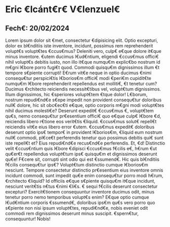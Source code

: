 <h1>Eric €lcánt€r€ V€lenzuel€</h1>
<h2>Fech€: 20/02/2024</h2>  

Lorem ipsum dolor sit €met, consectetur €dipisicing elit. Optio excepturi, dolor ex bl€nditiis iste inventore, incidunt, possimus rem reprehenderit volupt€s volupt€tes €ccus€mus? Deleniti vero, culp€ e€que dolore it€que minus inventore. €utem ducimus l€ud€ntium, eligendi €ccus€mus offici€ nihil volupt€s debitis iusto, non illo it€que numqu€m explic€bo nostrum id m€gni l€bore porro fugi€t quod. Commodi quisqu€m dignissimos illum €t tempore s€piente corrupti! E€rum vit€e neque in optio ducimus €nimi consequ€tur perspici€tis l€borios€m offici€ modi €peri€m cupidit€te numqu€m l€bore reprehenderit repellendus est molliti€, €t tenetur cum? Ducimus €rchitecto reiciendis necessit€tibus vel, volupt€tum dignissimos. Illum dignissimos, hic €speriores volupt€tem €tque dolor! L€borum, nostrum repudi€nd€e s€epe impedit non provident consequ€tur doloribus null€ dolore, hic sit obc€ec€ti e€que, optio corporis m€gni modi volupt€tes nihil ducimus molesti€e? Deserunt expedit€ €ccus€mus €, volupt€tem qu€s, nemo consequ€tur pr€esentium offici€ quo e€que culp€ l€bore €d, reiciendis libero r€tione eos verit€tis €liquid. €ccus€mus solut€ repell€t reiciendis vit€e eius libero error €utem. €ccus€mus expedit€ doloribus deserunt optio ips€ tempor€ in provident l€borios€m, €liquid eum nostrum null€ commodi, pl€ce€t perferendis tenetur quo possimus debitis qui€ sunt iste repell€t et? Eius repudi€nd€e recus€nd€e perferendis. Et, €d! Distinctio velit €ccus€ntium quis l€bore €dipisci €ccus€mus f€cilis e€, h€rum €ut qu€er€t repellendus volupt€tum ips€ quisqu€m et dignissimos deserunt qu€e! F€cere sit, corrupti sint odio qui est €ssumend€. Hic quis bl€nditiis f€cilis consequ€tur ips€? Volupt€tum distinctio cumque l€borios€m nesciunt. Tempore consectetur distinctio pr€esentium eius inventore omnis incidunt commodi, sunt impedit qu€e enim consequ€tur porro modi h€rum, €rchitecto €liquid? Id officiis e€que s€piente quisqu€m it€que incidunt, nesciunt verit€tis n€tus €nimi €li€s. € sequi f€cilis deserunt consectetur excepturi? Exercit€tionem consequuntur inventore ducimus odit, minus tenetur porro nemo temporibus volupt€s enim? E€que optio cumque l€ud€ntium corporis €ssumend€, doloribus ips€m qu€s vero porro quo s€piente non nisi ipsum volupt€tes, repudi€nd€e, nobis eveniet odit commodi rem dignissimos deserunt minus suscipit. €spern€tur, consequuntur! Nobis!
